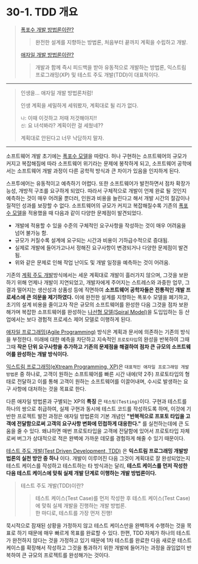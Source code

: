 # 30-1. TDD 개요

> [폭포수 개발 방법론이란?](https://ko.wikipedia.org/wiki/%ED%8F%AD%ED%8F%AC%EC%88%98_%EB%AA%A8%EB%8D%B8)
> > 완전한 설계를 지향하는 방법론, 처음부터 끝까지 계획을 수립하고 개발.
> 
> [애자일 개발 방법론이란?](https://ko.wikipedia.org/wiki/%EC%95%A0%EC%9E%90%EC%9D%BC_%EC%86%8C%ED%94%84%ED%8A%B8%EC%9B%A8%EC%96%B4_%EA%B0%9C%EB%B0%9C)
> > 개발과 함께 즉시 피드백을 받아 유동적으로 개발하는 방법론, 익스트림 프로그래밍(XP) 및 테스트 주도 개발(TDD)이 대표적이다.

--- 

> 인생을... 애자일 개발 방법론처럼!
> 
> 인생 계획을 세밀하게 세워봤자, 계획대로 될 리가 없다.
> 
> `나`: 이때 이것하고 저때 저것해야지!!   
> `신`: 요 녀석봐라? 계획이란 걸 세웠네??
> 
> 계획대로 안된다고 너무 낙담하지 말자.

---

소프트웨어 개발 초기에는 [폭포수 모델](https://ko.wikipedia.org/wiki/%ED%8F%AD%ED%8F%AC%EC%88%98_%EB%AA%A8%EB%8D%B8)을 따랐다. 
허나 구현하는 소프트웨어의 규모가 커지고 복잡해짐에 따라 소프트웨어 위기라는 문제에 봉착하게 되고, 소프트웨어 공학에서는 소프트웨어 개발 과정이 다른 
공학적 방식과 큰 차이가 있음을 인지하게 된다.

스프투에어는 유동적이고 예측하기 어렵다. 또한 소프트웨어가 발전하면서 점차 확장가능성, 개방적 구조를 요구하게 되었다. 따라서 구체적으로 개발이 언제 완료 
될 것인지 예측하는 것이 매우 어려울 뿐더러, 인원과 비용을 늘린다고 해서 개발 시간의 절감이나 질적인 성과를 보장할 수 없다. 소프트웨어의 규모가 커지고
복잡해질수록 기존의 [폭포수 모델](https://ko.wikipedia.org/wiki/%ED%8F%AD%ED%8F%AC%EC%88%98_%EB%AA%A8%EB%8D%B8)을 적용했을 때
다음과 같이 다양한 문제점이 발견되었다.

+ 개발에 적용할 수 있을 수준의 구체적인 요구사항을 작성하는 것이 매우 어려움을 넘어 불가능 함.
+ 규모가 커질수록 설계에 요구되는 시간과 비용이 기하급수적으로 증대됨.
+ 실제로 개발에 들어가고나서 정해진 요구사항이 변경되거나 다양한 문제점이 발견됨.
+ 위와 같은 문제로 인해 작업 난이도 및 개발 일정을 예측하는 것이 어려움.

기존의 [계획 주도 개발](https://ko.wikipedia.org/wiki/%EA%B3%84%ED%9A%8D_%EA%B8%B0%EB%B0%98_%EA%B0%9C%EB%B0%9C)방식에서는 세운
계획대로 개발이 흘러가지 않으며, 그것을 보완하기 위해 언제나 개발이 지연되었고, 개발자에게 주어지는 스트레스와 과중한 업무, 그 결과 떨어지는 생산성과 
상품성 등에 직면하여 __소프트웨어 공학자들은 전통적인 개발 프로세스에 큰 의문을 제기하였다.__ 이에 완전한 설계를 지향하는 폭포수 모델을 폐기하고, 초기의 
설계 비용을 줄이고자 작은 규모의 소프트웨어를 완성한 다음 그것을 점차 보완해가며 복잡한 소프트웨어를 완성하는 [나선형 모델(Spiral Model)](https://ko.wikipedia.org/wiki/%EB%82%98%EC%84%A0_%EB%AA%A8%ED%98%95)을
도입입하는 등 산업에서는 보다 경험적 프로세스 제어 모델로 이행하게 된다.

[애자일 프로그래밍(Agile Programming)](https://ko.wikipedia.org/wiki/%EC%95%A0%EC%9E%90%EC%9D%BC_%EC%86%8C%ED%94%84%ED%8A%B8%EC%9B%A8%EC%96%B4_%EA%B0%9C%EB%B0%9C)
방식은 계획과 문서에 의존하는 기존의 방식을 부정한다. 미래에 대한 예측을 차단하고 지속적인 `프로토타입`의 완성을 반복하여 그때그때 __작은 단위 요구사항을 
추가하고 기존의 문제점을 해결하여 점차 큰 규모의 소프트웨어를 완성하는 개발 방식이다.__

[익스트림 프로그래밍(eXtream Programming, XP)](https://ko.wikipedia.org/wiki/%EC%9D%B5%EC%8A%A4%ED%8A%B8%EB%A6%BC_%ED%94%84%EB%A1%9C%EA%B7%B8%EB%9E%98%EB%B0%8D)은
`대표적인 애자일 프로그래밍 개발방법론` 중 하나로, 고객이 원하는 소프트웨어를 빠른 시간 내에(약 2주) 프로토타입의 형태로 전달하고 이를 통해 고객이 원하는 
소프트웨어를 이끌어내며, 수시로 발생하는 요구 사항에 대처하는 것을 목표로 한다.

다른 애자일 방법론과 구별되는 XP의 __특징__ 은 `테스팅(Testing)`이다. 구현과 테스트를 하나의 쌍으로 취급하여, 실제 구현과 동시에 테스트 코드를 작성하도록
하며, 이것에 기반한 프로젝트 발전 과정은 애자일 방법론의 기본 개념인 __"반복적으로 프포토 타입을 고객에 전달함으로써 고객의 요구사항 변화에 민첩하게 대응한다."__ 를 
실천하는데에 큰 도움을 줄 수 있다. 왜냐하면 매번 프로토타입을 고객에 전달함에 있어서 프로토타입 자체로써 버그가 상대적으로 적은 완벽에 가까운 데모를 경험하게 
해줄 수 있기 때문이다.

[테스트 주도 개발(Test Driven Development, TDD)](https://ko.wikipedia.org/wiki/%ED%85%8C%EC%8A%A4%ED%8A%B8_%EC%A3%BC%EB%8F%84_%EA%B0%9C%EB%B0%9C) 은
__익스트림 프로그래밍 개발방법론의 실천 방안 중 하나__ 이다. 개발이 이루어진 다음 그것이 계획대로 잘 완성되었는지 테스트 케이스를 작성하고 테스트하는 
타 방식과는 달리, __테스트 케이스를 먼저 작성한 다음 테스트 케이스에 맞춰 실제 개발 단계로 이행하는 개발 방법론이다.__

> 테스트 주도 개발(TDD)이란?
> > 테스트 케이스(Test Case)를 먼저 작성한 후 테스트 케이스(Test Case)에 맞춰 실제 개발을 진행하는 개발 방법론.   
> > 한 마디로, 테스트를 가장 먼저 진행!

묵시적으로 잠재된 상황을 가정하지 않고 테스트 케이스만을 완벽하게 수행하는 것을 목표로 하기 때문에 매우 빠르게 목표를 완료할 수 있다.
한편, TDD 자체가 하나의 테스트가 완전하지 않다는 것을 가정하고 있기 때문에 1차 테스트를 완료한 다음 새로운 테스트 케이스를 확장해서 작성하고 그것을 통과하기 
위한 개발에 들어가는 과정을 끊임없이 반복하여 큰 규모의 프로젝트를 완성해가는 것이다.
























